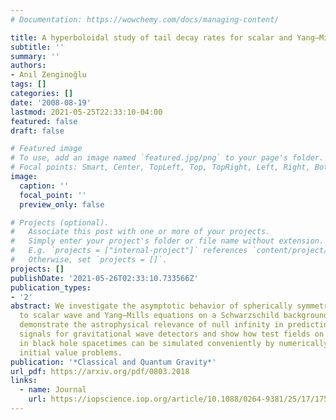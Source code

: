 ```yaml
---
# Documentation: https://wowchemy.com/docs/managing-content/

title: A hyperboloidal study of tail decay rates for scalar and Yang–Mills fields
subtitle: ''
summary: ''
authors:
- Anıl Zenginoğlu
tags: []
categories: []
date: '2008-08-19'
lastmod: 2021-05-25T22:33:10-04:00
featured: false
draft: false

# Featured image
# To use, add an image named `featured.jpg/png` to your page's folder.
# Focal points: Smart, Center, TopLeft, Top, TopRight, Left, Right, BottomLeft, Bottom, BottomRight.
image:
  caption: ''
  focal_point: ''
  preview_only: false

# Projects (optional).
#   Associate this post with one or more of your projects.
#   Simply enter your project's folder or file name without extension.
#   E.g. `projects = ["internal-project"]` references `content/project/deep-learning/index.md`.
#   Otherwise, set `projects = []`.
projects: []
publishDate: '2021-05-26T02:33:10.733566Z'
publication_types:
- '2'
abstract: We investigate the asymptotic behavior of spherically symmetric solutions
  to scalar wave and Yang–Mills equations on a Schwarzschild background. The studies
  demonstrate the astrophysical relevance of null infinity in predicting radiation
  signals for gravitational wave detectors and show how test fields on unbounded domains
  in black hole spacetimes can be simulated conveniently by numerically solving hyperboloidal
  initial value problems.
publication: '*Classical and Quantum Gravity*'
url_pdf: https://arxiv.org/pdf/0803.2018
links:
  - name: Journal
    url: https://iopscience.iop.org/article/10.1088/0264-9381/25/17/175013/meta
---
```

